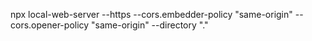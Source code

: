 npx local-web-server --https --cors.embedder-policy "same-origin" --cors.opener-policy "same-origin" --directory "."
